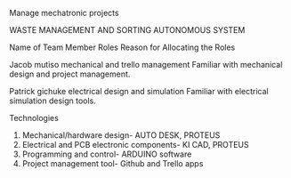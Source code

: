Manage mechatronic projects

WASTE MANAGEMENT AND SORTING AUTONOMOUS SYSTEM

Name of Team Member	Roles	Reason for Allocating the Roles

Jacob mutiso	mechanical and trello management 	Familiar with mechanical design and project management.

Patrick gichuke	 electrical design and simulation	Familiar with electrical simulation design tools.
		

Technologies
1.	Mechanical/hardware design- AUTO DESK, PROTEUS
2.	Electrical and PCB electronic components- KI CAD, PROTEUS
3.	Programming and control- ARDUINO software
4.	Project management tool- Github and Trello apps
